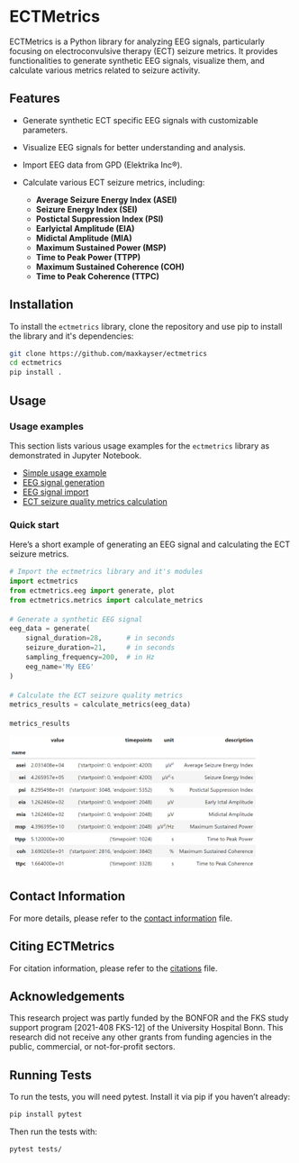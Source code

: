 # ECTMetrics

ECTMetrics is a Python library for analyzing EEG signals, particularly focusing on electroconvulsive therapy (ECT) seizure metrics. It provides functionalities to generate synthetic EEG signals, visualize them, and calculate various metrics related to seizure activity.

## Features

- Generate synthetic ECT specific EEG signals with customizable parameters.
- Visualize EEG signals for better understanding and analysis.
- Import EEG data from <a href="https://www.genet-ect.org/" target="_blank" style="text-decoration: none;">GPD</a> <a href="https://github.com/elektrika-inc/GPD-wiki" target="_blank" style="text-decoration: none;">(Elektrika Inc®)</a>.



- Calculate various ECT seizure metrics, including:
  - **Average Seizure Energy Index (ASEI)**
  - **Seizure Energy Index (SEI)**
  - **Postictal Suppression Index (PSI)**
  - **Earlyictal Amplitude (EIA)**
  - **Midictal Amplitude (MIA)**
  - **Maximum Sustained Power (MSP)**
  - **Time to Peak Power (TTPP)**
  - **Maximum Sustained Coherence (COH)**
  - **Time to Peak Coherence (TTPC)**
  
  
## Installation

To install the `ectmetrics` library, clone the repository and use pip to install the library and it's dependencies:

```bash
git clone https://github.com/maxkayser/ectmetrics
cd ectmetrics
pip install .
```

## Usage

### Usage examples
This section lists various usage examples for the `ectmetrics` library as demonstrated in Jupyter Notebook.
- <a href="examples/example_simple.ipynb" target="_blank" alt="Simple usage example">Simple usage example</a>
- <a href="examples/example_eeg_signal_generation.ipynb" target="_blank" alt="EEG signal generatio">EEG signal generation</a>
- <a href="examples/example_eeg_signal_import.ipynb" target="_blank" alt="EEG signal import">EEG signal import</a>
- <a href="examples/example_ect_metrics_calculation.ipynb" target="_blank" alt="ECT seizure quality metrics calculation">ECT seizure quality metrics calculation</a>

### Quick start
Here’s a short example of generating an EEG signal and calculating the ECT seizure metrics.

```python
# Import the ectmetrics library and it's modules
import ectmetrics
from ectmetrics.eeg import generate, plot
from ectmetrics.metrics import calculate_metrics

# Generate a synthetic EEG signal
eeg_data = generate(
    signal_duration=28,      # in seconds
    seizure_duration=21,     # in seconds
    sampling_frequency=200,  # in Hz
    eeg_name='My EEG'
)

# Calculate the ECT seizure quality metrics
metrics_results = calculate_metrics(eeg_data)

metrics_results
```

<img src="assets/ectmetrics-ect_seizure_quality_metrics.png" alt="ECT Seizure Quality Metrics" height="240">

## Contact Information

For more details, please refer to the [contact information](CONTACT.md) file.


## Citing ECTMetrics

For citation information, please refer to the [citations](CITATIONS.md) file.

## Acknowledgements
This research project was partly funded by the BONFOR and the FKS study support program [2021-408 FKS-12] of the University Hospital Bonn. This research did not receive any other grants from funding agencies in the public, commercial, or not-for-profit sectors.

## Running Tests

To run the tests, you will need pytest. Install it via pip if you haven’t already:

```bash
pip install pytest
```
Then run the tests with:

```bash
pytest tests/
```
